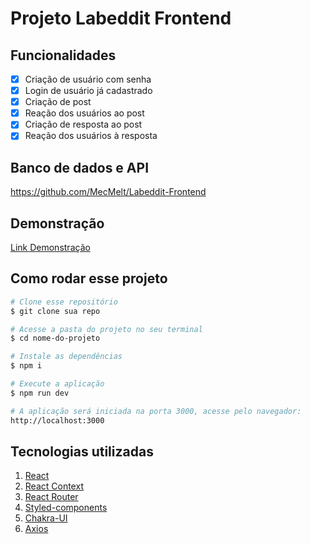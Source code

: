 # Projeto Labeddit Frontend


## Funcionalidades

- [x] Criação de usuário com senha
- [x] Login de usuário já cadastrado
- [x] Criação de post
- [x] Reação dos usuários ao post
- [x] Criação de resposta ao post
- [x] Reação dos usuários à resposta

## Banco de dados e API

https://github.com/MecMelt/Labeddit-Frontend


## Demonstração
[Link Demonstração](https://labedditeltonlimeira.surge.sh/login/)

## Como rodar esse projeto

```bash
# Clone esse repositório
$ git clone sua repo

# Acesse a pasta do projeto no seu terminal
$ cd nome-do-projeto

# Instale as dependências
$ npm i

# Execute a aplicação
$ npm run dev

# A aplicação será iniciada na porta 3000, acesse pelo navegador:
http://localhost:3000
```

## Tecnologias utilizadas

1. [React](https://reactjs.org/)
2. [React Context ](https://reactjs.org/docs/context.html)
3. [React Router](https://reactrouter.com/en/main)
4. [Styled-components](https://styled-components.com/)
5. [Chakra-UI](https://chakra-ui.com/)
6. [Axios](https://axios-http.com/ptbr/docs/intro)
